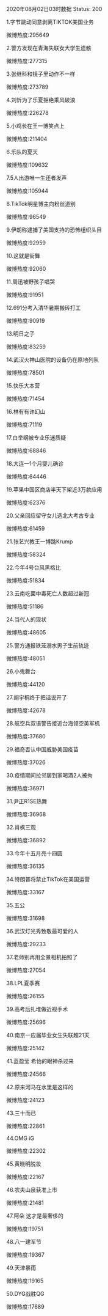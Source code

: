 2020年08月02日03时数据
Status: 200

1.字节跳动同意剥离TIKTOK美国业务

微博热度:295649

2.警方发现在青海失联女大学生遗骸

微博热度:277315

3.张继科和镜子里动作不一样

微博热度:273789

4.刘忻为了乐夏拒绝乘风破浪

微博热度:226278

5.小鸡长在王一博笑点上

微博热度:211404

6.乐队的夏天

微博热度:109632

7.5人出游唯一生还者发声

微博热度:105944

8.TikTok明星博主向粉丝道别

微博热度:96549

9.伊朗称逮捕了美国支持的恐怖组织头目

微博热度:92959

10.这就是街舞

微博热度:92060

11.周迅被野孩子唱哭

微博热度:91951

12.691分考入清华暑期搬砖打工

微博热度:90919

13.明日之子

微博热度:83259

14.武汉火神山医院的设备仍在原地列队

微博热度:78501

15.快乐大本营

微博热度:71454

16.林有有许幻山

微博热度:71119

17.白举纲被专业乐迷质疑

微博热度:68846

18.大连一1个月婴儿确诊

微博热度:64446

19.苹果中国区商店半天下架近3万款应用

微博热度:62376

20.父亲回应留守女儿选北大考古专业

微博热度:61459

21.张艺兴教王一博跳Krump

微博热度:58324

22.今年4号台风黑格比

微博热度:51834

23.云南吃菌中毒死亡人数超过新冠

微博热度:51186

24.当代人的现状

微博热度:48605

25.警方通报铁笼溺水男子生前轨迹

微博热度:48051

26.小鬼舞台

微博热度:44120

27.胡宇桐终于把话说开了

微博热度:42678

28.航空兵双语警告接近台海领空美军机

微博热度:37680

29.福奇否认中国威胁美国疫苗

微博热度:37026

30.疫情期间拉邻居到家喝酒2人被拘

微博热度:36971

31.尹正R1SE热舞

微博热度:36968

32.肖枫三观

微博热度:36892

33.今年十五月亮十四圆

微博热度:36135

34.特朗普将禁止TikTok在美国运营

微博热度:33167

35.五公

微博热度:31698

36.武汉灯光秀致敬最可爱的人

微博热度:29233

37.老师别再用全景相机拍照了

微博热度:27054

38.LPL夏季赛

微博热度:26155

39.高考后扎堆做近视手术

微博热度:25696

40.南京一应届毕业女生失联超21天

微博热度:25142

41.蓝盈莹 希怡的眼神杀过来

微博热度:24566

42.原来河马在水里是这样的

微博热度:24123

43.三十而已

微博热度:22861

44.OMG iG

微博热度:22302

45.黄晓明脱妆

微博热度:22167

46.农夫山泉获准上市

微博热度:21481

47.阿朵 这才是最奢侈的

微博热度:19751

48.八一建军节

微博热度:19367

49.天津暴雨

微博热度:19165

50.DYG战胜QG

微博热度:17689

